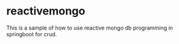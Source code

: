# reactivemongo
This is a sample of how to use reactive mongo db programming in springboot for crud.

